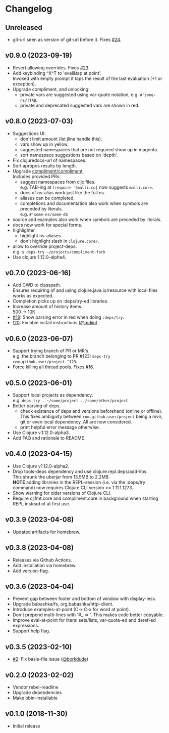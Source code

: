 # Changelog

## Unreleased

- git-url seen as version of git-url before it. Fixes [#24](https://github.com/eval/deps-try/issues/24).  

## v0.9.0 (2023-09-19)

- Revert allowing overrides. Fixes [#23](https://github.com/eval/deps-try/issues/23).  
- Add keybinding ^X^T to 'eval&tap at point'.  
  Invoked with empty prompt it taps the result of the last evaluation (*1 or exception).  
- Upgrade compliment, and unlocking:  
  - private vars are suggested using var-quote notation, e.g. `#'some-ns/|TAB`.  
  - private and deprecated suggested vars are shown in red.  

## v0.8.0 (2023-07-03)

- Suggestions UI:
  - don't limit amount (let jline handle this).  
  - vars show up in yellow.  
  - suggested namespaces that are not required show up in magenta.  
  - sort namespace suggestions based on 'depth'.  
- Fix clojuredocs-url of namespaces.  
- Sort apropos results by length.  
- Upgrade [compliment/compliment](https://github.com/alexander-yakushev/compliment).  
  Includes provided PRs:
  - suggest namespaces from cljc files.  
    e.g. TAB-ing at `(require '[malli.co|` now suggests `malli.core`.  
  - docs of ns-alias work just like the full ns.  
  - aliases can be completed.  
  - completions and documentation also work when symbols are preceded by literals.  
    e.g. `#'some-ns/some-db`
- source and examples also work when symbols are preceded by literals.  
- docs now work for special forms.  
- highlighter
  - highlight ns-aliases.  
  - don't highlight slash in `clojure.core/`.  
- allow to override project-deps.  
  e.g. `$ deps-try ~/projects/compliment-fork`
- Use clojure 1.12.0-alpha4.  

## v0.7.0 (2023-06-16)

- Add CWD to classpath.  
  Ensures requiring of and using clojure.java.io/resource with local files works as expected.
- Completion picks up on :deps/try-ed libraries.
- Increase amount of history items.  
  500 -> 10K
- [#18](https://github.com/eval/deps-try/issues/18): Show parsing error in red when doing `:deps/try`.
- [!20](https://github.com/eval/deps-try/pull/20): Fix bbin install instructions ([@mdiin](https://github.com/mdiin)).

## v0.6.0 (2023-06-07)

- Support trying branch of PR or MR's.  
  e.g. the branch belonging to PR #123: `deps-try com.github.user/project ^123`.
- Force killing all thread pools. Fixes [#16](https://github.com/eval/deps-try/issues/16).

## v0.5.0 (2023-06-01)

- Support local projects as dependency.  
  e.g. `deps-try . ~/some/project ../some/other/project`
- Better parsing of deps.  
  - check existance of deps and versions beforehand (online or offline).  
    This fixes ambiguity between `com.github.user/project` being a mvn, git or even local dependency. All are now considered.
  - print helpful error message otherwise.
- Use Clojure v.1.12.0-alpha3.
- Add FAQ and rationale to README.

## v0.4.0 (2023-04-15)

- Use Clojure v1.12.0-alpha2.
- Drop tools-deps dependency and use clojure.repl.deps/add-libs.  
  This shrunk the uberjar from 13.5MB to 2.2MB.  
  **NOTE** adding libraries in the REPL-session (i.e. via the :deps/try command) now requires Clojure CLI version >= 1.11.1.1273.
- Show warning for older versions of Clojure CLI.
- Require cljfmt.core and compliment.core in background when starting REPL instead of at first use.

## v0.3.9 (2023-04-08)

- Updated artifacts for homebrew.

## v0.3.8 (2023-04-08)

- Releases via Github Actions.
- Add installation via homebrew.
- Add version-flag.

## v0.3.6 (2023-04-04)

- Prevent gap between footer and bottom of window with display-less.
- Upgrade babashka/fs, org.babashka/http-client.
- Introduce examples-at-point (C-x C-x for word at point).
- Don't prepend multi-lines with '#_ => '. This makes code better copyable.
- Improve eval-at-point for literal sets/lists, var-quote-ed and deref-ed expressions.
- Support help flag.

## v0.3.5 (2023-02-10)

- [#2](https://github.com/eval/deps-try/pull/2): Fix basis-file issue ([@borkdude](https://github.com/borkdude))

## v0.2.0 (2023-02-02)

- Vendor rebel-readline
- Upgrade dependencies
- Make bbin-installable


## v0.1.0 (2018-11-30)

- Initial release
